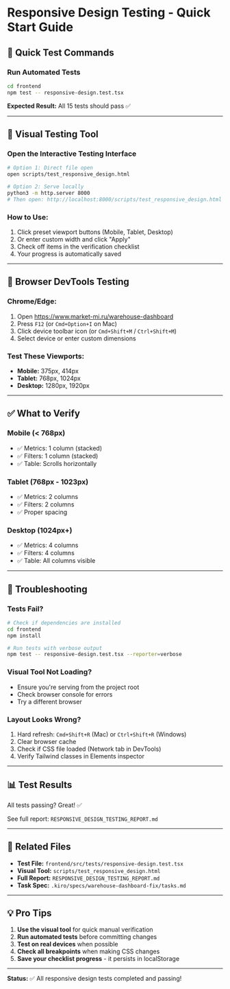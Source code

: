 # Responsive Design Testing - Quick Start Guide

## 🚀 Quick Test Commands

### Run Automated Tests

```bash
cd frontend
npm test -- responsive-design.test.tsx
```

**Expected Result:** All 15 tests should pass ✅

---

## 🎨 Visual Testing Tool

### Open the Interactive Testing Interface

```bash
# Option 1: Direct file open
open scripts/test_responsive_design.html

# Option 2: Serve locally
python3 -m http.server 8000
# Then open: http://localhost:8000/scripts/test_responsive_design.html
```

### How to Use:

1. Click preset viewport buttons (Mobile, Tablet, Desktop)
2. Or enter custom width and click "Apply"
3. Check off items in the verification checklist
4. Your progress is automatically saved

---

## 📱 Browser DevTools Testing

### Chrome/Edge:

1. Open https://www.market-mi.ru/warehouse-dashboard
2. Press `F12` (or `Cmd+Option+I` on Mac)
3. Click device toolbar icon (or `Cmd+Shift+M` / `Ctrl+Shift+M`)
4. Select device or enter custom dimensions

### Test These Viewports:

-   **Mobile:** 375px, 414px
-   **Tablet:** 768px, 1024px
-   **Desktop:** 1280px, 1920px

---

## ✅ What to Verify

### Mobile (< 768px)

-   ✅ Metrics: 1 column (stacked)
-   ✅ Filters: 1 column (stacked)
-   ✅ Table: Scrolls horizontally

### Tablet (768px - 1023px)

-   ✅ Metrics: 2 columns
-   ✅ Filters: 2 columns
-   ✅ Proper spacing

### Desktop (1024px+)

-   ✅ Metrics: 4 columns
-   ✅ Filters: 4 columns
-   ✅ Table: All columns visible

---

## 🐛 Troubleshooting

### Tests Fail?

```bash
# Check if dependencies are installed
cd frontend
npm install

# Run tests with verbose output
npm test -- responsive-design.test.tsx --reporter=verbose
```

### Visual Tool Not Loading?

-   Ensure you're serving from the project root
-   Check browser console for errors
-   Try a different browser

### Layout Looks Wrong?

1. Hard refresh: `Cmd+Shift+R` (Mac) or `Ctrl+Shift+R` (Windows)
2. Clear browser cache
3. Check if CSS file loaded (Network tab in DevTools)
4. Verify Tailwind classes in Elements inspector

---

## 📊 Test Results

All tests passing? Great! ✅

See full report: `RESPONSIVE_DESIGN_TESTING_REPORT.md`

---

## 🔗 Related Files

-   **Test File:** `frontend/src/tests/responsive-design.test.tsx`
-   **Visual Tool:** `scripts/test_responsive_design.html`
-   **Full Report:** `RESPONSIVE_DESIGN_TESTING_REPORT.md`
-   **Task Spec:** `.kiro/specs/warehouse-dashboard-fix/tasks.md`

---

## 💡 Pro Tips

1. **Use the visual tool** for quick manual verification
2. **Run automated tests** before committing changes
3. **Test on real devices** when possible
4. **Check all breakpoints** when making CSS changes
5. **Save your checklist progress** - it persists in localStorage

---

**Status:** ✅ All responsive design tests completed and passing!
